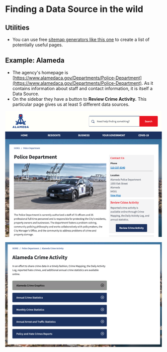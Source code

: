 # Finding a Data Source in the wild

## Utilities

* You can use free [sitemap generators like this one](https://www.xml-sitemaps.com/) to create a list of potentially useful pages.

## Example: Alameda&#x20;

* The agency's homepage is [https://www.alamedaca.gov/Departments/Police-Department](https://www.alamedaca.gov/Departments/Police-Department). As it contains information about staff and contact information, it is itself a Data Source.
* On the sidebar they have a button to **Review Crime Activity.** This particular page gives us at least 5 different data sources.

![](<../../../.gitbook/assets/image (1).png>)

![](<../../../.gitbook/assets/image (9).png>)
